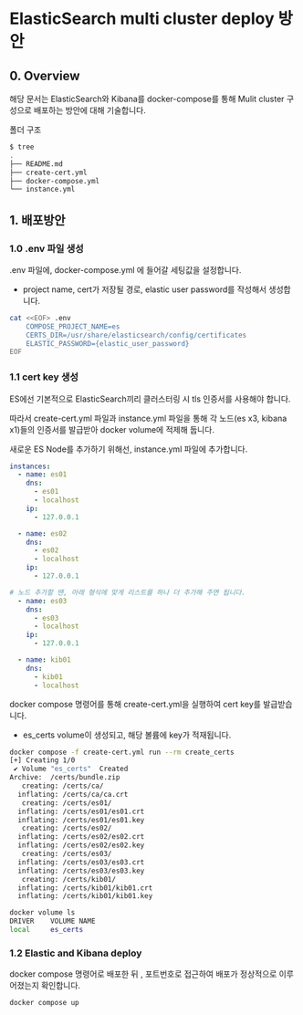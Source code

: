 # ElasticSearch multi cluster deploy 방안
## 0. Overview
해당 문서는 ElasticSearch와 Kibana를 docker-compose를 통해 Mulit cluster 구성으로 배포하는 방안에 대해 기술합니다.

폴더 구조
```bash
$ tree
.
├── README.md
├── create-cert.yml
├── docker-compose.yml
└── instance.yml
```
## 1. 배포방안
### 1.0 .env 파일 생성
.env 파일에, docker-compose.yml 에 들어갈 세팅값을 설정합니다.
- project name, cert가 저장될 경로, elastic user password를 작성해서 생성합니다.

```bash
cat <<EOF> .env
    COMPOSE_PROJECT_NAME=es 
    CERTS_DIR=/usr/share/elasticsearch/config/certificates 
    ELASTIC_PASSWORD={elastic_user_password}
EOF
```


### 1.1 cert key 생성
ES에선 기본적으로 ElasticSearch끼리 클러스터링 시 tls 인증서를 사용해야 합니다.

따라서 create-cert.yml 파일과 instance.yml 파일을 통해 각 노드(es x3, kibana x1)들의 인증서를 발급받아 docker volume에 적제해 둡니다.

새로운 ES Node를 추가하기 위해선, instance.yml 파일에 추가합니다.
```yaml
instances:
  - name: es01
    dns:
      - es01 
      - localhost
    ip:
      - 127.0.0.1

  - name: es02
    dns:
      - es02
      - localhost
    ip:
      - 127.0.0.1

# 노드 추가할 땐, 아래 형식에 맞게 리스트를 하나 더 추가해 주면 됩니다.
  - name: es03
    dns:
      - es03
      - localhost
    ip:
      - 127.0.0.1

  - name: kib01
    dns:
      - kib01
      - localhost
```

docker compose 명령어를 통해 create-cert.yml을 실행하여 cert key를 발급받습니다.
- es_certs volume이 생성되고, 해당 볼륨에 key가 적재됩니다.

```bash
docker compose -f create-cert.yml run --rm create_certs
[+] Creating 1/0
 ✔ Volume "es_certs"  Created                                                                                                                                          0.0s 
Archive:  /certs/bundle.zip
   creating: /certs/ca/
  inflating: /certs/ca/ca.crt        
   creating: /certs/es01/
  inflating: /certs/es01/es01.crt    
  inflating: /certs/es01/es01.key    
   creating: /certs/es02/
  inflating: /certs/es02/es02.crt    
  inflating: /certs/es02/es02.key    
   creating: /certs/es03/
  inflating: /certs/es03/es03.crt    
  inflating: /certs/es03/es03.key    
   creating: /certs/kib01/
  inflating: /certs/kib01/kib01.crt  
  inflating: /certs/kib01/kib01.key 

docker volume ls
DRIVER    VOLUME NAME
local     es_certs
```


### 1.2 Elastic and Kibana deploy
docker compose 명령어로 배포한 뒤 , 포트번호로 접근하여 배포가 정상적으로 이루어졌는지 확인합니다.

```bash
docker compose up
```